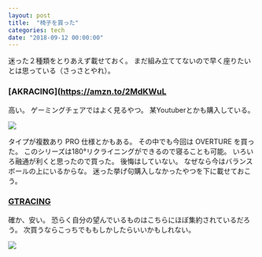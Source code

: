 ```yaml
---
layout: post
title:  "椅子を買った"
categories: tech
date: "2018-09-12 00:00:00"
---
```


迷った２種類をとりあえず載せておく。
まだ組み立ててないので早く座りたいとは思っている（さっさとやれ）。

### [AKRACING](https://amzn.to/2MdKWuL

高い。
ゲーミングチェアではよく見るやつ。
某Youtuberとかも購入している。

<a href="https://www.amazon.co.jp/gp/product/B07CBPDMCC/ref=as_li_ss_il?ie=UTF8&th=1&linkCode=li3&tag=infirmaria112-22&linkId=85454cab093981bf2aa72f0faaafea85&language=ja_JP" target="_blank"><img border="0" src="//ws-fe.amazon-adsystem.com/widgets/q?_encoding=UTF8&ASIN=B07CBPDMCC&Format=_SL250_&ID=AsinImage&MarketPlace=JP&ServiceVersion=20070822&WS=1&tag=infirmaria112-22&language=ja_JP" ></a><img src="https://ir-jp.amazon-adsystem.com/e/ir?t=infirmaria112-22&language=ja_JP&l=li3&o=9&a=B07CBPDMCC" width="1" height="1" border="0" alt="" style="border:none !important; margin:0px !important;" />

タイプが複数あり PRO 仕様とかもある。
その中でも今回は OVERTURE を買った。
このシリーズは180°リクライニングができるので寝ることも可能。
いろいろ融通が利くと思ったので買った。
後悔はしていない。
なぜなら今はバランスボールの上にいるからな。
迷った挙げ句購入しなかったやつを下に載せておこう。

### [GTRACING](https://amzn.to/2CzqyVx)

確か、安い。
恐らく自分の望んでいるものはこちらにほぼ集約されているだろう。
次買うならこっちでももしかしたらいいかもしれない。

<a href="https://www.amazon.co.jp/GTRACING-%E3%82%B2%E3%83%BC%E3%83%9F%E3%83%B3%E3%82%B0%E3%83%81%E3%82%A7%E3%82%A2-%E3%82%AA%E3%83%95%E3%82%A3%E3%82%B9%E3%83%81%E3%82%A7%E3%82%A2-%E3%82%B2%E3%83%BC%E3%83%A0%E7%94%A8%E3%83%81%E3%82%A7%E3%82%A2-%E3%83%A9%E3%83%B3%E3%83%90%E3%83%BC%E3%82%B5%E3%83%9D%E3%83%BC%E3%83%88/dp/B075RY7MCL/ref=as_li_ss_il?ie=UTF8&qid=1536504580&sr=8-7&keywords=%E3%82%B2%E3%83%BC%E3%83%9F%E3%83%B3%E3%82%B0%E3%83%81%E3%82%A7%E3%82%A2&linkCode=li3&tag=infirmaria112-22&linkId=59eecbc61a85a7e8ab62f6e1c04314d6&language=ja_JP" target="_blank"><img border="0" src="//ws-fe.amazon-adsystem.com/widgets/q?_encoding=UTF8&ASIN=B075RY7MCL&Format=_SL250_&ID=AsinImage&MarketPlace=JP&ServiceVersion=20070822&WS=1&tag=infirmaria112-22&language=ja_JP" ></a><img src="https://ir-jp.amazon-adsystem.com/e/ir?t=infirmaria112-22&language=ja_JP&l=li3&o=9&a=B075RY7MCL" width="1" height="1" border="0" alt="" style="border:none !important; margin:0px !important;" />
